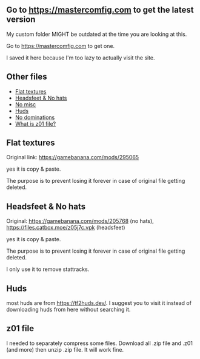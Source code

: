 ## Go to https://mastercomfig.com to get the latest version

My custom folder MIGHT be outdated at the time you are looking at this.

Go to https://mastercomfig.com to get one.

I saved it here because I'm too lazy to actually visit the site.

## Other files

  - [Flat textures](#Flat-textures)
  - [Headsfeet & No hats](#Headsfeet-&-No-hats)
  - [No misc](#No-misc)
  - [Huds](#Huds)
  - [No dominations](#No-dominations)
  - [What is z01 file?](#z01-file)

## Flat textures

Original link: https://gamebanana.com/mods/295065

yes it is copy & paste.

The purpose is to prevent losing it forever in case of original file getting deleted.

## Headsfeet & No hats

Original: https://gamebanana.com/mods/205768 (no hats), https://files.catbox.moe/z05j7c.vpk (headsfeet) 

yes it is copy & paste.

The purpose is to prevent losing it forever in case of original file getting deleted.

I only use it to remove stattracks.

## Huds

most huds are from https://tf2huds.dev/. I suggest you to visit it instead of downloading huds from here without searching it.

## z01 file

I needed to separately compress some files. Download all .zip file and .z01 (and more) then unzip .zip file. It will work fine.

